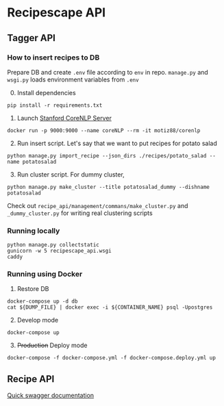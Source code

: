 # Recipescape API

## Tagger API

### How to insert recipes to DB

Prepare DB and create `.env` file according to `env` in repo. `manage.py` and `wsgi.py` loads environment variables from `.env` 

0. Install dependencies
```commandline
pip install -r requirements.txt
```

1. Launch [Stanford CoreNLP Server](https://stanfordnlp.github.io/CoreNLP/corenlp-server.html)
```commandline
docker run -p 9000:9000 --name coreNLP --rm -it motiz88/corenlp
```

2. Run insert script. Let's say that we want to put recipes for potato salad
```commandline
python manage.py import_recipe --json_dirs ./recipes/potato_salad --name potatosalad
```

3. Run cluster script. For dummy cluster,
```commandline
python manage.py make_cluster --title potatosalad_dummy --dishname potatosalad
```
Check out `recipe_api/management/commans/make_cluster.py` and `_dummy_cluster.py` for writing real clustering scripts

### Running locally
```commandline
python manage.py collectstatic
gunicorn -w 5 recipescape_api.wsgi
caddy
```

### Running using Docker

1. Restore DB
```commandline
docker-compose up -d db
cat ${DUMP_FILE} | docker exec -i ${CONTAINER_NAME} psql -Upostgres
```

2. Develop mode
```commandline
docker-compose up
```

3. ~~Production~~ Deploy mode
```commandline
docker-compose -f docker-compose.yml -f docker-compose.deploy.yml up
```

## Recipe API
[Quick swagger documentation](https://app.swaggerhub.com/apis/zxzl/recipescape/1.0.0)

